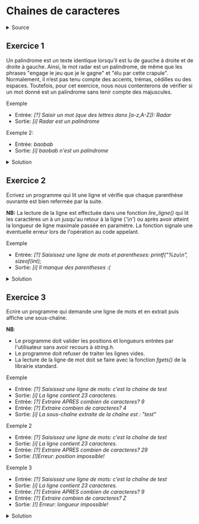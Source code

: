 # Chaines de caracteres
<details>
<summary>Source</summary>
(https://zestedesavoir.com/tutoriels/755/le-langage-c-1/1043_aggregats-memoire-et-fichiers/4283_les-chaines-de-caracteres/)
</details>

## Exercice 1
Un palindrome est un texte identique lorsqu’il est lu de gauche à droite et de droite à gauche. Ainsi, le mot radar est un palindrome, de même que les phrases "engage le jeu que je le gagne" et "élu par cette crapule". Normalement, il n’est pas tenu compte des accents, trémas, cédilles ou des espaces. Toutefois, pour cet exercice, nous nous contenterons de vérifier si un mot donné est un palindrome sans tenir compte des majuscules.

Exemple
- Entrée: _[?] Saisir un mot (que des lettres dans [a-z,A-Z]): Radar_
- Sortie: _[i] Radar est un palindrome_

Exemple 2:
- Entrée: _baobab_
- Sortie: _[i] baobab n'est un palindrome_

<details>
<summary>Solution</summary>

~~~cpp

#include <stdio.h>
#include <stdbool.h>
#include <ctype.h>

// test si la chaine passée en argument est un palindrome
bool palindrome(char *s) {
    size_t len = 0;

    // calcul de la longueur de la chaine
    while (s[len] != '\0') ++len;

    // test de la symétrie des caractères
    for (size_t i = 0; i < len; ++i)
        if (s[i] != s[len - 1 - i]) return false;

    return true;
}

int main() {
    char str[100], upstr[100];
    int i;

    // mot à saisir
    printf("[?] Saisir un mot (que des lettres dans [a-z,A-Z]): ");
    scanf("%99s", str);

    // conversion en majuscules
    for (i = 0; i < 99; i++) upstr[i] = toupper(str[i]);

    // test du palindrome sur le mot en majuscules
    if (palindrome(upstr)) printf("[i] %s est un palindrome\n", str);
    else printf("[i] %s n'est pas un palindrome\n", str);

    return 0;
}

~~~
</details>

## Exercice 2
Écrivez un programme qui lit une ligne et vérifie que chaque parenthèse ouvrante est bien refermée par la suite.
 
**NB:** La lecture de la ligne est effectuée dans une fonction _lire_ligne()_ qui lit les caractères un à un jusqu'au retour à la ligne (_'\n'_) ou après avoir atteint la longueur de ligne maximale passée en paramètre. La fonction signale une éventuelle erreur lors de l'opération au code appelant.

Exemple
- Entrée: _[?] Saisissez une ligne de mots et parentheses: printf("%zu\n", sizeof(int);_
- Sortie: _[i] Il manque des parentheses :(_

<details>
<summary>Solution</summary>

~~~cpp

#include <stdio.h>
#include <stdbool.h>

// Wikipedia: "Lisp (historically LISP, an abbreviation of "list processing") is a family of programming languages
//             with a long history and a distinctive, fully parenthesized"
// Anecdote: certains interprètent "lisp" comme "Lot of Idiot and Stupid Parenthesis"... :o 

bool lire_ligne(char *chaine, size_t max) {
    size_t i;

    for (i = 0; i < max - 1; ++i) {
        char c;

        if (scanf("%c", &c) != 1) return false;
        else if (c == '\n') break;

        chaine[i] = c;
    }

    chaine[i] = '\0';
    return true;
}

int main(void) {
    char s[255];

    printf("Saisissez une ligne de mots et parentheses: ");

    if (!lire_ligne(s, sizeof s)) {
        printf("[!] Erreur lors de la saisie.\n");
        return -1;
    }

    int n = 0;

    for (char *t = s; *t != '\0'; ++t) {
        if (*t == '(') ++n;
        else if (*t == ')') --n;

        if (n < 0) break;
    }

    if (n == 0) printf("[i] Le compte est bon :)\n");
    else printf("[i] Il manque des parentheses :(\n");

    return 0;
}

~~~
</details>

## Exercice 3
Ecrire un programme qui demande une ligne de mots et en extrait puis affiche une sous-chaîne.

**NB**:
- Le programme doit valider les positions et longueurs entrées par l'utilisateur sans avoir recours à _string.h_.
- Le programme doit refuser de traiter les lignes vides.
- La lecture de la ligne de mot doit se faire avec la fonction _fgets()_ de la librairie standard.

Exemple
- Entrée: _[?] Saisissez une ligne de mots: c'est la chaine de test_
- Sortie: _[i] La ligne contient 23 caracteres._
- Entrée: _[?] Extraire APRES combien de caracteres? 9_
- Entrée: _[?] Extraire combien de caracteres? 4_
- Sortie: _[i] La sous-chaîne extraite de la chaîne est : "test"_

Exemple 2
- Entrée: _[?] Saisissez une ligne de mots: c'est la chaîne de test_
- Sortie: _[i] La ligne contient 23 caracteres._
- Entrée: _[?] Extraire APRES combien de caracteres? 29_
- Sortie: _[!]Erreur: position impossible!_

Exemple 3
- Entrée: _[?] Saisissez une ligne de mots: c'est la chaîne de test_
- Sortie: _[i] La ligne contient 23 caracteres._
- Entrée: _[?] Extraire APRES combien de caracteres? 9_
- Entrée: _[?] Extraire combien de caracteres? Z_
- Sortie: _[!] Erreur: longueur impossible!_

<details>
<summary>Solution</summary>

~~~cpp

#include <stdio.h>

int main() {
    char str[100], sstr[100]; // Input string and extracted substring
    int pos = -1, l = 0, ll = 0, c = 0; // Position, lengths of string and substring, counter

    printf("\n\nExtract a substring from a given string:\n"); // Information about the task
    printf("----------------------------------------\n");

    // Get a string from the standard input
    printf("[?] Saisissez une ligne de mots: ");
    fgets(str, sizeof str, stdin);
    while (!(str[ll] == '\n' || str[ll] == '\0')) ll++;
    str[ll] = '\0'; // Remove '\n' if any

    printf("[i] La ligne contient %d caracteres.\n", ll);
    if (ll == 0) {
        printf("[!] Erreur: ligne vide!\n");
        return -1; // Stopped execution
    }

    // Get the starting position of substring
    printf("[?] Extraire APRES combien de caracteres? ");
    pos = -1;
    if (scanf("%d", &pos) == 0 || pos < 0 || pos >= ll) {
        printf("[!] Erreur: position impossible!\n");
        return -1; // Stopped execution
    }

    printf("[?] Extraire combien de caracteres? ");
    // Get the length of the substring
    if (scanf("%d", &l) == 0 || l <= 0 || l >= (ll - pos)) {
        printf("[!] Erreur: longueur impossible!\n");
        return -1; // Stopped execution
    }

    // Extracting the substring
    while (c < l) {
        sstr[c] = str[pos + c]; // Copy characters from the specified position
        c++;
    }
    sstr[c] = '\0'; // end of the substring
    printf("[i] La sous-chaîne extraite de la chaîne est : \"%s\" \n\n", sstr); // Display the extracted substring

    return 0; // Successful execution
}


~~~
</details>
